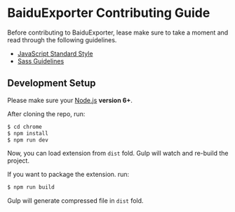# BaiduExporter Contributing Guide

Before contributing to BaiduExporter, lease make sure to take a moment and read through the following guidelines.

- [JavaScript Standard Style](https://standardjs.com/)
- [Sass Guidelines](https://sass-guidelin.es/)


## Development Setup

Please make sure your [Node.js](http://nodejs.org) **version 6+**.

After cloning the repo, run:

``` bash
$ cd chrome
$ npm install
$ npm run dev
```

Now, you can load extension from `dist` fold. Gulp will watch and re-build the project.

If you want to package the extension. run:

``` bash
$ npm run build
```

Gulp will generate compressed file in `dist` fold.
